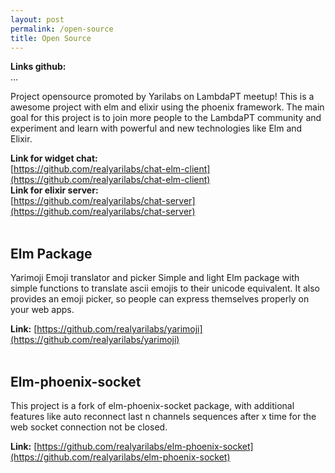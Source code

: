 ```yaml
---
layout: post
permalink: /open-source
title: Open Source
---
```


**Links github:** <br>
...<br>

Project opensource promoted by Yarilabs on LambdaPT meetup!
This is a awesome project with elm and elixir using the phoenix framework.
The main goal for this project is to join more people to the LambdaPT community and experiment and learn with powerful and new technologies like Elm and Elixir.

**Link for widget chat:**<br>
[https://github.com/realyarilabs/chat-elm-client](https://github.com/realyarilabs/chat-elm-client)<br>
**Link for elixir server:**<br>
[https://github.com/realyarilabs/chat-server](https://github.com/realyarilabs/chat-server)<br><br>

## Elm Package 
Yarimoji 
Emoji translator and picker
Simple and light Elm package with simple functions to translate ascii emojis to their unicode equivalent. 
It also provides an emoji picker, so people can express themselves properly on your web apps.  

**Link:**
[https://github.com/realyarilabs/yarimoji](https://github.com/realyarilabs/yarimoji)<br><br>


## Elm-phoenix-socket

This project is a fork of elm-phoenix-socket package, with additional features like auto reconnect last n channels sequences after x time for the web socket connection not be closed. 

**Link:**
[https://github.com/realyarilabs/elm-phoenix-socket](https://github.com/realyarilabs/elm-phoenix-socket)